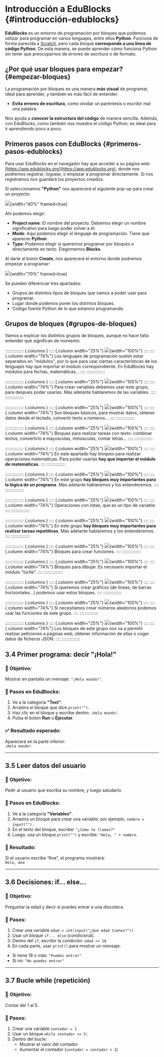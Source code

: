 
# Introducción a EduBlocks {#introducción-edublocks}

**EduBlocks** es un entorno de programación por bloques que podemos utilizar para programar en varios lenguajes, entre ellos **Python**. Funciona de forma parecida a [Scratch](https://scratch.mit.edu/), pero cada bloque **corresponde a una línea de código Python**. De esta manera, se puede aprender cómo funciona Python sin tener que preocuparnos de errores de escritura o de formato.


## ¿Por qué usar bloques para empezar? {#empezar-bloques}

La programación por bloques es una manera **más visual** de programar, ideal para aprender, y también es más fácil de entender.
- **Evita errores de escritura**, como olvidar un paréntesis o escribir mal una palabra.

Nos ayuda a **conocer la estructura del código** de manera sencilla. Además, con EduBlocks, como también nos muestra el código Python, es ideal para ir aprendiendo poco a poco.


## Primeros pasos con EduBlocks {#primeros-pasos-edublocks}

Para usar EduBlocks en el navegador hay que acceder a su página web: [https://app.edublocks.org](https://app.edublocks.org), donde nos podremos registrar, loguear, o empezar a programar directamente. Si nos registramos nos guardará los proyectos creados.

Si seleccionamos **"Python"** nos aparecerá el siguiente pop-up para crear un proyecto:

![](img/introduccion_programacion/edublocks_project.png){width="40%" framed=true}

Ahí podemos elegir:

- **Project name**: El nombre del proyecto. Debemos elegir un nombre significativo para luego poder volver a él.
- **Mode**: Aquí podemos elegir el lenguaje de programación. Tiene que aparecer **Python**.
- **Type**: Podemos elegir si queremos programar por bloques o directamente en texto. Elegirmemos **Blocks**.

Al darle al botón **Create**, nos aparecerá el entorno donde podremos empezar a programar:

![](img/introduccion_programacion/edublocks_entorno.png){width="70%" framed=true}

Se pueden diferenciar tres apartados:

- Grupos de distintos tipos de bloques que vamos a poder usar para programar.
- Lugar donde podemos poner los distintos bloques.
- Código fuente Python de lo que estamos programando.


## Grupos de bloques {#grupos-de-bloques}

Vamos a explicar los distintos grupos de bloques, aunque no hace falta entender qué significan de momento:


::::::::::::::: {.columns }
:::: {.column width="25%"}
![](img/introduccion_programacion/edublocks_imports.png){width="100%"}
::::
:::: {.column width="74%"}
Los lenguajes de programación suelen estar separados en "módulos", por lo que para usar ciertas características de los lenguajes hay que importar el módulo correspondiente. En EduBlocks hay módulos para fechas, matemáticas...
::::
:::::::::::::::


::::::::::::::: {.columns }
:::: {.column width="25%"}
![](img/introduccion_programacion/edublocks_variables.png){width="100%"}
::::
:::: {.column width="74%"}
Para crear variables debemos usar este grupo, para después poder usarlas. Más adelante hablaremos de las variables.
::::
:::::::::::::::



::::::::::::::: {.columns }
:::: {.column width="25%"}
![](img/introduccion_programacion/edublocks_statements.png){width="100%"}
::::
:::: {.column width="74%"}
Son bloques básicos, para mostrar datos, obtener datos desde el teclado, convertir texto a números...
::::
:::::::::::::::


::::::::::::::: {.columns }
:::: {.column width="25%"}
![](img/introduccion_programacion/edublocks_text.png){width="100%"}
::::
:::: {.column width="74%"}
Bloques para realizar tareas con texto: combinar textos, convertirlo a mayúsculas, minúsculas, contar letras...
::::
:::::::::::::::


::::::::::::::: {.columns }
:::: {.column width="25%"}
![](img/introduccion_programacion/edublocks_math.png){width="100%"}
::::
:::: {.column width="74%"}
En este apartado hay bloques para realizar operaciones matemáticas. Para poder usarlas **hay que importar el módulo de matemáticas**.
::::
:::::::::::::::


::::::::::::::: {.columns }
:::: {.column width="25%"}
![](img/introduccion_programacion/edublocks_logic.png){width="100%"}
::::
:::: {.column width="74%"}
En este grupo **hay bloques muy importantes para la lógica de un programa**. Más adelante hablaremos y los entenderemos.
::::
:::::::::::::::


::::::::::::::: {.columns }
:::: {.column width="25%"}
![](img/introduccion_programacion/edublocks_lists.png){width="100%"}
::::
:::: {.column width="74%"}
Operaciones con listas, que es un tipo de variable.
::::
:::::::::::::::


::::::::::::::: {.columns }
:::: {.column width="25%"}
![](img/introduccion_programacion/edublocks_loops.png){width="100%"}
::::
:::: {.column width="74%"}
En este grupo **hay bloques muy importantes para realizar tareas repetitivas**. Más adelante hablaremos y los entenderemos.
::::
:::::::::::::::


::::::::::::::: {.columns }
:::: {.column width="25%"}
![](img/introduccion_programacion/edublocks_definitions.png){width="100%"}
::::
:::: {.column width="74%"}
Bloques para crear funciones.
::::
:::::::::::::::

::::::::::::::: {.columns }
:::: {.column width="25%"}
![](img/introduccion_programacion/edublocks_turtle.png){width="100%"}
::::
:::: {.column width="74%"}
Bloques para dibujar. Es necesario importar el módulo "turtle".
::::
:::::::::::::::


::::::::::::::: {.columns }
:::: {.column width="25%"}
![](img/introduccion_programacion/edublocks_graphs.png){width="100%"}
::::
:::: {.column width="74%"}
Si queremos crear gráficos (de líneas, de barras horizontales...) podemos usar estos bloques.
::::
:::::::::::::::

::::::::::::::: {.columns }
:::: {.column width="25%"}
![](img/introduccion_programacion/edublocks_random.png){width="100%"}
::::
:::: {.column width="74%"}
Si necesitamos crear números aleatorios podemos usar las funciones de este grupo.
::::
:::::::::::::::


::::::::::::::: {.columns }
:::: {.column width="25%"}
![](img/introduccion_programacion/edublocks_requests.png){width="100%"}
::::
:::: {.column width="74%"}
Los bloques de este grupo nos va a permitir realizar peticiones a páginas web, obtener información de ellas o coger datos de ficheros JSON.
::::
:::::::::::::::


## 3.4 Primer programa: decir "¡Hola!"

### 🧪 Objetivo:
Mostrar en pantalla un mensaje: `"¡Hola mundo!"`.

### 🧩 Pasos en EduBlocks:
1. Ve a la categoría **"Text"**.
2. Arrastra el bloque que dice `print("")`.
3. Haz clic en el bloque y escribe dentro: `¡Hola mundo!`.
4. Pulsa el botón **Run** o **Ejecutar**.

### ✅ Resultado esperado:
Aparecerá en la parte inferior:  
`¡Hola mundo!`

---

## 3.5 Leer datos del usuario

### 🎯 Objetivo:
Pedir al usuario que escriba su nombre, y luego saludarlo.

### 🧩 Pasos en EduBlocks:
1. Ve a la categoría **"Variables"**.
2. Arrastra un bloque para crear una variable: por ejemplo, `nombre = input("")`.
3. En el texto del bloque, escribe: `"¿Cómo te llamas?"`
4. Luego, usa un bloque `print("")` y escribe: `"Hola, " + nombre`.

### 💬 Resultado:
Si el usuario escribe “Ane”, el programa mostrará:  
`Hola, Ane`

---

## 3.6 Decisiones: if... else...

### 🎯 Objetivo:
Preguntar la edad y decir si puedes entrar a una discoteca.

### 🧩 Pasos:
1. Crear una variable `edad = int(input("¿Qué edad tienes?"))`
2. Usar un bloque `if... else` (condicional).
3. Dentro del `if`, escribir la condición: `edad >= 18`
4. En cada parte, usar `print()` para mostrar un mensaje:

- Si tiene 18 o más: `"Puedes entrar"`
- Si no: `"No puedes entrar"`

---

## 3.7 Bucle while (repetición)

### 🎯 Objetivo:
Contar del 1 al 5.

### 🧩 Pasos:
1. Crear una variable `contador = 1`
2. Usar un bloque `while contador <= 5:`
3. Dentro del bucle:
   - Mostrar el valor del contador
   - Aumentar el contador (`contador = contador + 1`)